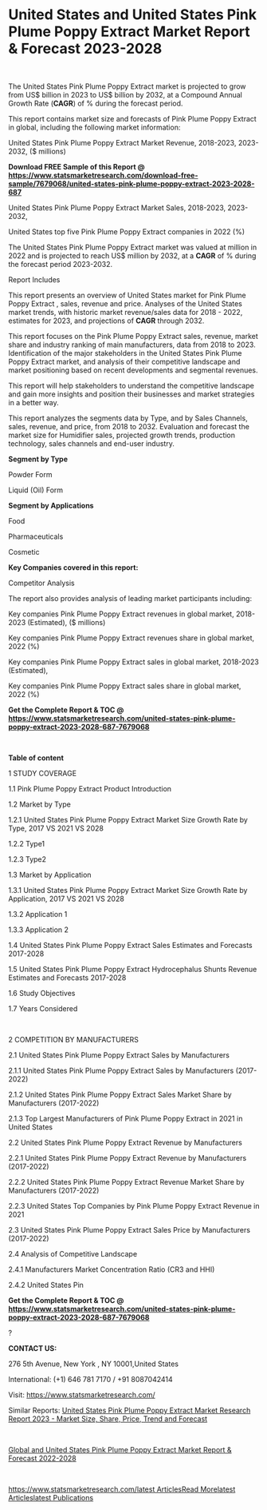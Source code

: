 <h1>United States and United States Pink Plume Poppy Extract Market Report & Forecast 2023-2028</h1><br/><p>The United States Pink Plume Poppy Extract market is projected to grow from US$ billion in 2023 to US$ billion by 2032, at a Compound Annual Growth Rate (<strong>CAGR</strong>) of % during the forecast period.</p>
 
 
 
 <p>This report contains market size and forecasts of Pink Plume Poppy Extract in global, including the following market information:</p>
 
 
 
 <p>United States Pink Plume Poppy Extract Market Revenue, 2018-2023, 2023-2032, ($ millions)</p>
 
 
 
 <p><strong>Download FREE Sample of this Report @ <a href="https://www.statsmarketresearch.com/download-free-sample/7679068/united-states-pink-plume-poppy-extract-2023-2028-687">https://www.statsmarketresearch.com/download-free-sample/7679068/united-states-pink-plume-poppy-extract-2023-2028-687</a></strong></p>
 
 
 
 <p>United States Pink Plume Poppy Extract Market Sales, 2018-2023, 2023-2032,</p>
 
 
 
 <p>United States top five Pink Plume Poppy Extract companies in 2022 (%)</p>
 
 
 
 <p>The United States Pink Plume Poppy Extract market was valued at million in 2022 and is projected to reach US$ million by 2032, at a <strong>CAGR</strong> of % during the forecast period 2023-2032.</p>
 
 
 
 <p>Report Includes</p>
 
 
 
 <p>This report presents an overview of United States market for Pink Plume Poppy Extract , sales, revenue and price. Analyses of the United States market trends, with historic market revenue/sales data for 2018 - 2022, estimates for 2023, and projections of <strong>CAGR</strong> through 2032.</p>
 
 
 
 <p>This report focuses on the Pink Plume Poppy Extract sales, revenue, market share and industry ranking of main manufacturers, data from 2018 to 2023. Identification of the major stakeholders in the United States Pink Plume Poppy Extract market, and analysis of their competitive landscape and market positioning based on recent developments and segmental revenues.</p>
 
 
 
 <p>This report will help stakeholders to understand the competitive landscape and gain more insights and position their businesses and market strategies in a better way.</p>
 
 
 
 <p>This report analyzes the segments data by Type, and by Sales Channels, sales, revenue, and price, from 2018 to 2032. Evaluation and forecast the market size for Humidifier sales, projected growth trends, production technology, sales channels and end-user industry.</p>
 
 
 
 <p><strong>Segment by Type</strong></p>
 
 
 
 <p>Powder Form</p>
 
 
 
 <p>Liquid (Oil) Form</p>
 
 
 
 <p><strong>Segment <strong><strong>by Applications</strong></strong></strong></p>
 
 
 
 <p>Food</p>
 
 
 
 <p>Pharmaceuticals</p>
 
 
 
 <p>Cosmetic</p>
 
 
 
 <p><strong>Key Companies covered in this report:</strong></p>
 
 
 
 <p>Competitor Analysis</p>
 
 
 
 <p>The report also provides analysis of leading market participants including:</p>
 
 
 
 <p>Key companies Pink Plume Poppy Extract revenues in global market, 2018-2023 (Estimated), ($ millions)</p>
 
 
 
 <p>Key companies Pink Plume Poppy Extract revenues share in global market, 2022 (%)</p>
 
 
 
 <p>Key companies Pink Plume Poppy Extract sales in global market, 2018-2023 (Estimated),</p>
 
 
 
 <p>Key companies Pink Plume Poppy Extract sales share in global market, 2022 (%)</p>
 
 
 
 <div><b>Get the Complete Report & TOC @ <a href="https://www.statsmarketresearch.com/united-states-pink-plume-poppy-extract-2023-2028-687-7679068">https://www.statsmarketresearch.com/united-states-pink-plume-poppy-extract-2023-2028-687-7679068</a></b></div>
 
 
 
 <p><br />
 
 <b>Table of content</b></p>
 
 
 
 <p>1 STUDY COVERAGE<br />
 
 1.1 Pink Plume Poppy Extract Product Introduction<br />
 
 1.2 Market by Type<br />
 
 1.2.1 United States Pink Plume Poppy Extract Market Size Growth Rate by Type, 2017 VS 2021 VS 2028<br />
 
 1.2.2 Type1<br />
 
 1.2.3 Type2<br />
 
 1.3 Market by Application<br />
 
 1.3.1 United States Pink Plume Poppy Extract Market Size Growth Rate by Application, 2017 VS 2021 VS 2028<br />
 
 1.3.2 Application 1<br />
 
 1.3.3 Application 2<br />
 
 1.4 United States Pink Plume Poppy Extract Sales Estimates and Forecasts 2017-2028<br />
 
 1.5 United States Pink Plume Poppy Extract Hydrocephalus Shunts Revenue Estimates and Forecasts 2017-2028<br />
 
 1.6 Study Objectives<br />
 
 1.7 Years Considered<br />
 
 <br />
 
 2 COMPETITION BY MANUFACTURERS<br />
 
 2.1 United States Pink Plume Poppy Extract Sales by Manufacturers<br />
 
 2.1.1 United States Pink Plume Poppy Extract Sales by Manufacturers (2017-2022)<br />
 
 2.1.2 United States Pink Plume Poppy Extract Sales Market Share by Manufacturers (2017-2022)<br />
 
 2.1.3 Top Largest Manufacturers of Pink Plume Poppy Extract in 2021 in United States<br />
 
 2.2 United States Pink Plume Poppy Extract Revenue by Manufacturers<br />
 
 2.2.1 United States Pink Plume Poppy Extract Revenue by Manufacturers (2017-2022)<br />
 
 2.2.2 United States Pink Plume Poppy Extract Revenue Market Share by Manufacturers (2017-2022)<br />
 
 2.2.3 United States Top Companies by Pink Plume Poppy Extract Revenue in 2021<br />
 
 2.3 United States Pink Plume Poppy Extract Sales Price by Manufacturers (2017-2022)<br />
 
 2.4 Analysis of Competitive Landscape<br />
 
 2.4.1 Manufacturers Market Concentration Ratio (CR3 and HHI)<br />
 
 2.4.2 United States Pin</p>
 
 
 
 <div><b>Get the Complete Report & TOC @ <a href="https://www.statsmarketresearch.com/united-states-pink-plume-poppy-extract-2023-2028-687-7679068">https://www.statsmarketresearch.com/united-states-pink-plume-poppy-extract-2023-2028-687-7679068</a></b></div>
 
 
 
 <p>? </p>
 
 
 
 <p><b>CONTACT US:</b><br />
 
 276 5th Avenue, New York , NY 10001,United States<br />
 
 International: (+1) 646 781 7170 / +91 8087042414<br />
 
 Visit: <a href="https://www.statsmarketresearch.com/">https://www.statsmarketresearch.com/</a><br />
 
 Similar Reports: <a href="https://www.statsmarketresearch.com/united-states-pink-plume-poppy-extract-2023-2028-687-7679068">United States Pink Plume Poppy Extract Market Research Report 2023 - Market Size, Share, Price, Trend and Forecast</a><br />
 
 <br />
 
 <a href="https://www.statsmarketresearch.com/united-states-pink-plume-poppy-extract-2023-2028-687-7679068">Global and United States Pink Plume Poppy Extract Market Report & Forecast 2022-2028</a><br />
 
 <br />
 
 <a href="https://gyeongbokgung.com">https://www.statsmarketresearch.com/</a><a href="https://hallyeomaritime.com">latest Articles</a><a href="https://jingwansa.com">Read More</a><a href="https://nguoiviet.jp/">latest Articles</a><a href="https://www.intelmarketresearch.com/">latest Publications</a></p>